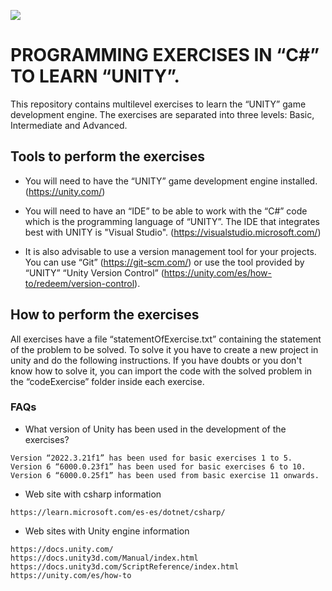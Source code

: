 <p align="left">
<img src="https://img.shields.io/badge/STATUS-IN%20DEVELOPMENT-red">
</p>

# PROGRAMMING EXERCISES IN “C#” TO LEARN “UNITY”.

This repository contains multilevel exercises to learn the “UNITY” game development engine. The exercises are separated into three levels: Basic, Intermediate and Advanced.

## Tools to perform the exercises

* You will need to have the “UNITY” game development engine installed. (https://unity.com/)

* You will need to have an “IDE” to be able to work with the “C#” code which is the programming language of “UNITY”. The IDE that integrates best with UNITY is "Visual Studio". (https://visualstudio.microsoft.com/)

* It is also advisable to use a version management tool for your projects. You can use “Git” (https://git-scm.com/) or use the tool provided by “UNITY” “Unity Version Control” (https://unity.com/es/how-to/redeem/version-control).


## How to perform the exercises

All exercises have a file “statementOfExercise.txt” containing the statement of the problem to be solved. To solve it you have to create a new project in unity and do the following instructions. If you have doubts or you don't know how to solve it, you can import the code with the solved problem in the “codeExercise” folder inside each exercise.


### FAQs

* What version of Unity has been used in the development of the exercises?

~~~
Version “2022.3.21f1” has been used for basic exercises 1 to 5. 
Version 6 “6000.0.23f1” has been used for basic exercises 6 to 10.
Version 6 “6000.0.25f1” has been used from basic exercise 11 onwards.
~~~

* Web site with csharp information

~~~
https://learn.microsoft.com/es-es/dotnet/csharp/
~~~

* Web sites with Unity engine information

~~~
https://docs.unity.com/
https://docs.unity3d.com/Manual/index.html
https://docs.unity3d.com/ScriptReference/index.html
https://unity.com/es/how-to
~~~